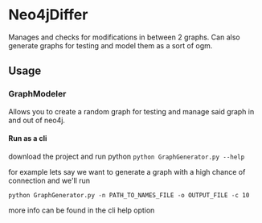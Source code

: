 # Neo4jDiffer
Manages and checks for modifications in between 2 graphs.
Can also generate graphs for testing and model them as a sort of ogm.

## Usage
### GraphModeler
Allows you to create a random graph for testing and manage said graph in and out of neo4j.
#### Run as a cli 
download the project and run python `python GraphGenerator.py --help`

for example lets say we want to generate a graph with a high chance of connection and 
we'll run 

`python GraphGenerator.py -n PATH_TO_NAMES_FILE -o OUTPUT_FILE -c 10`

more info can be found in the cli help option
